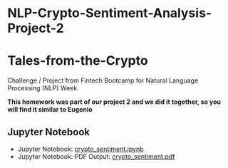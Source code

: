 # NLP-Crypto-Sentiment-Analysis-Project-2

# Tales-from-the-Crypto
Challenge / Project from Fintech Bootcamp for Natural Language Processing (NLP) Week

**This homework was part of our project 2 and we did it together, so you will find it similar to Eugenio**


## Jupyter Notebook

- Jupyter Notebook: [crypto_sentiment.ipynb](crypto_sentiment_project_2.ipynb)
- Jupyter Notebook: PDF Output: [crypto_sentiment.pdf](crypto_sentiment.pdf)
